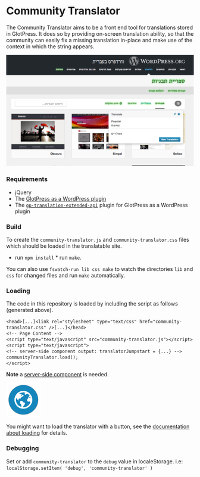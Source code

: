 # Community Translator
The Community Translator aims to be a front end tool for translations stored in GlotPress.
It does so by providing on-screen translation ability, so that the community can easily fix a missing translation in-place and make use of the context in which the string appears.

![Screenshot](docs/screenshot.png)

### Requirements
- jQuery
- The [GlotPress as a WordPress plugin](https://github.com/GlotPress/GlotPress-WP)
- The [`gp-translation-extended-api`](https://github.com/david-binda/gp-extended-api-plugins) plugin for GlotPress as a WordPress plugin

### Build
To create the `community-translator.js` and `community-translator.css` files which should be loaded in the translatable site.

* run `npm install`
* run `make`.

You can also use `fswatch-run lib css make` to watch the directories `lib` and `css` for changed files and run `make` automatically.

### Loading

The code in this repository is loaded by including the script as follows (generated above).
```
<head>[...]<link rel="stylesheet" type="text/css" href="community-translator.css" />[...]</head>
<!-- Page Content -->
<script type="text/javascript" src="community-translator.js"></script>
<script type="text/javascript">
<!-- server-side component output: translatorJumpstart = {...} -->
communityTranslator.load();
</script>
```

**Note** a [server-side component](docs/server-side-component.md) is needed.

![Translator Button](docs/translator-button.png)

You might want to load the translator with a button, see the [documentation about loading](docs/loading.md) for details.

### Debugging
Set or add `community-translator` to the `debug` value in localeStorage. i.e: `localStorage.setItem( 'debug', 'community-translator' )`

